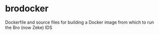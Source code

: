 # brodocker
Dockerfile and source files for building a Docker image from which to run the Bro (now Zeke) IDS
